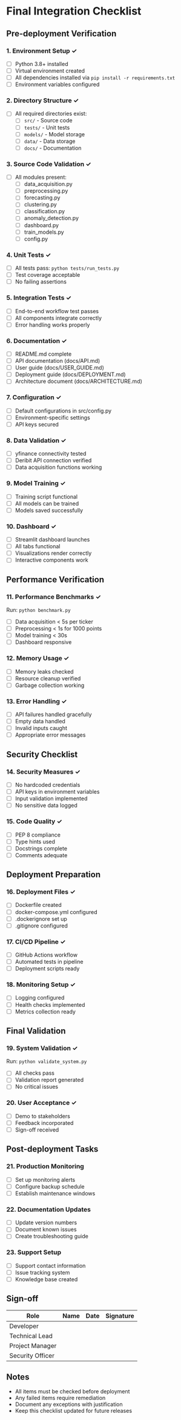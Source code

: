 # Final Integration Checklist

## Pre-deployment Verification

### 1. Environment Setup ✓
- [ ] Python 3.8+ installed
- [ ] Virtual environment created
- [ ] All dependencies installed via `pip install -r requirements.txt`
- [ ] Environment variables configured

### 2. Directory Structure ✓
- [ ] All required directories exist:
  - [ ] `src/` - Source code
  - [ ] `tests/` - Unit tests
  - [ ] `models/` - Model storage
  - [ ] `data/` - Data storage
  - [ ] `docs/` - Documentation

### 3. Source Code Validation ✓
- [ ] All modules present:
  - [ ] data_acquisition.py
  - [ ] preprocessing.py
  - [ ] forecasting.py
  - [ ] clustering.py
  - [ ] classification.py
  - [ ] anomaly_detection.py
  - [ ] dashboard.py
  - [ ] train_models.py
  - [ ] config.py

### 4. Unit Tests ✓
- [ ] All tests pass: `python tests/run_tests.py`
- [ ] Test coverage acceptable
- [ ] No failing assertions

### 5. Integration Tests ✓
- [ ] End-to-end workflow test passes
- [ ] All components integrate correctly
- [ ] Error handling works properly

### 6. Documentation ✓
- [ ] README.md complete
- [ ] API documentation (docs/API.md)
- [ ] User guide (docs/USER_GUIDE.md)
- [ ] Deployment guide (docs/DEPLOYMENT.md)
- [ ] Architecture document (docs/ARCHITECTURE.md)

### 7. Configuration ✓
- [ ] Default configurations in src/config.py
- [ ] Environment-specific settings
- [ ] API keys secured

### 8. Data Validation ✓
- [ ] yfinance connectivity tested
- [ ] Deribit API connection verified
- [ ] Data acquisition functions working

### 9. Model Training ✓
- [ ] Training script functional
- [ ] All models can be trained
- [ ] Models saved successfully

### 10. Dashboard ✓
- [ ] Streamlit dashboard launches
- [ ] All tabs functional
- [ ] Visualizations render correctly
- [ ] Interactive components work

## Performance Verification

### 11. Performance Benchmarks ✓
Run: `python benchmark.py`
- [ ] Data acquisition < 5s per ticker
- [ ] Preprocessing < 1s for 1000 points
- [ ] Model training < 30s
- [ ] Dashboard responsive

### 12. Memory Usage ✓
- [ ] Memory leaks checked
- [ ] Resource cleanup verified
- [ ] Garbage collection working

### 13. Error Handling ✓
- [ ] API failures handled gracefully
- [ ] Empty data handled
- [ ] Invalid inputs caught
- [ ] Appropriate error messages

## Security Checklist

### 14. Security Measures ✓
- [ ] No hardcoded credentials
- [ ] API keys in environment variables
- [ ] Input validation implemented
- [ ] No sensitive data logged

### 15. Code Quality ✓
- [ ] PEP 8 compliance
- [ ] Type hints used
- [ ] Docstrings complete
- [ ] Comments adequate

## Deployment Preparation

### 16. Deployment Files ✓
- [ ] Dockerfile created
- [ ] docker-compose.yml configured
- [ ] .dockerignore set up
- [ ] .gitignore configured

### 17. CI/CD Pipeline ✓
- [ ] GitHub Actions workflow
- [ ] Automated tests in pipeline
- [ ] Deployment scripts ready

### 18. Monitoring Setup ✓
- [ ] Logging configured
- [ ] Health checks implemented
- [ ] Metrics collection ready

## Final Validation

### 19. System Validation ✓
Run: `python validate_system.py`
- [ ] All checks pass
- [ ] Validation report generated
- [ ] No critical issues

### 20. User Acceptance ✓
- [ ] Demo to stakeholders
- [ ] Feedback incorporated
- [ ] Sign-off received

## Post-deployment Tasks

### 21. Production Monitoring
- [ ] Set up monitoring alerts
- [ ] Configure backup schedule
- [ ] Establish maintenance windows

### 22. Documentation Updates
- [ ] Update version numbers
- [ ] Document known issues
- [ ] Create troubleshooting guide

### 23. Support Setup
- [ ] Support contact information
- [ ] Issue tracking system
- [ ] Knowledge base created

## Sign-off

| Role | Name | Date | Signature |
|------|------|------|-----------|
| Developer | | | |
| Technical Lead | | | |
| Project Manager | | | |
| Security Officer | | | |

## Notes
- All items must be checked before deployment
- Any failed items require remediation
- Document any exceptions with justification
- Keep this checklist updated for future releases